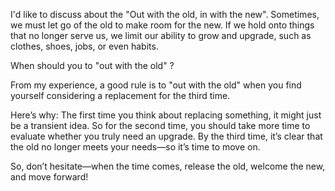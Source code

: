I'd like to discuss about the "Out with the old, in with the new". 
Sometimes, we must let go of the old to make room for the new. If we hold onto things that no longer serve us, 
we limit our ability to grow and upgrade, such as clothes, shoes, jobs, or even habits.

When should you to "out with the old" ?

From my experience, a good rule is to "out with the old" when you find yourself considering a replacement for the third time. 

Here’s why:
The first time you think about replacing something, it might just be a transient idea.
So for the second time, you should take more time to evaluate whether you truly need an upgrade.
By the third time, it’s clear that the old no longer meets your needs—so it’s time to move on.

So, don’t hesitate—when the time comes, release the old, welcome the new, and move forward!